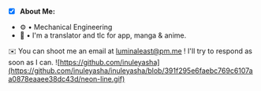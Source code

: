  - [x] **About Me:**
 - ⚙️ • Mechanical Engineering
 - 🙌 • I'm a translator and tlc for app, manga & anime.
 
✉️ You can shoot me an email at luminaleast@pm.me
! I'll try to respond as soon as I can.
![https://github.com/inuleyasha](https://github.com/inuleyasha/inuleyasha/blob/391f295e6faebc769c6107aa0878eaaee38dc43d/neon-line.gif)
